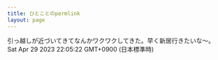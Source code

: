 ```yaml
---
title: ひとことのpermlink
layout: page
---
```

<div class="box" dt="1682773522637">
  引っ越しが近づいてきてなんかワクワクしてきた。早く新居行きたいな〜。
  <div class="content is-small">Sat Apr 29 2023 22:05:22 GMT+0900 (日本標準時)</div>
</div>